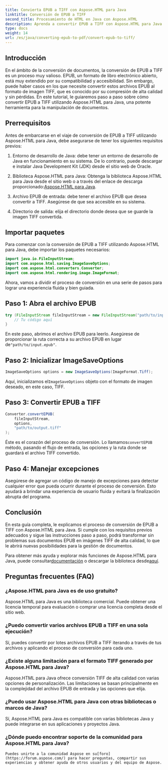 ```yaml
---
title: Convierta EPUB a TIFF con Aspose.HTML para Java
linktitle: Conversión de EPUB a TIFF
second_title: Procesamiento de HTML en Java con Aspose.HTML
description: Aprenda a convertir EPUB a TIFF con Aspose.HTML para Java. Siga nuestra guía paso a paso para lograr una conversión de documentos de alta calidad.
type: docs
weight: 14
url: /es/java/converting-epub-to-pdf/convert-epub-to-tiff/
---
```


## Introducción

En el ámbito de la conversión de documentos, la conversión de EPUB a TIFF es un proceso muy valioso. EPUB, un formato de libro electrónico abierto, está muy extendido por su compatibilidad y accesibilidad. Sin embargo, puede haber casos en los que necesite convertir estos archivos EPUB al formato de imagen TIFF, que es conocido por su compresión de alta calidad y sin pérdidas. En este tutorial, le guiaremos paso a paso sobre cómo convertir EPUB a TIFF utilizando Aspose.HTML para Java, una potente herramienta para la manipulación de documentos.

## Prerrequisitos

Antes de embarcarse en el viaje de conversión de EPUB a TIFF utilizando Aspose.HTML para Java, debe asegurarse de tener los siguientes requisitos previos:

1. Entorno de desarrollo de Java: debe tener un entorno de desarrollo de Java en funcionamiento en su sistema. De lo contrario, puede descargar e instalar Java Development Kit (JDK) desde el sitio web de Oracle.

2.  Biblioteca Aspose.HTML para Java: Obtenga la biblioteca Aspose.HTML para Java desde el sitio web o a través del enlace de descarga proporcionado:[Aspose.HTML para Java](https://releases.aspose.com/html/java/).

3. Archivo EPUB de entrada: debe tener el archivo EPUB que desea convertir a TIFF. Asegúrese de que sea accesible en su sistema.

4. Directorio de salida: elija el directorio donde desea que se guarde la imagen TIFF convertida.

## Importar paquetes

Para comenzar con la conversión de EPUB a TIFF utilizando Aspose.HTML para Java, debe importar los paquetes necesarios:

```java
import java.io.FileInputStream;
import com.aspose.html.saving.ImageSaveOptions;
import com.aspose.html.converters.Converter;
import com.aspose.html.rendering.image.ImageFormat;
```

Ahora, vamos a dividir el proceso de conversión en una serie de pasos para lograr una experiencia fluida y bien guiada.


## Paso 1: Abra el archivo EPUB

```java
try (FileInputStream fileInputStream = new FileInputStream("path/to/input.epub")) {
    // Tu código aquí
}
```

En este paso, abrimos el archivo EPUB para leerlo. Asegúrese de proporcionar la ruta correcta a su archivo EPUB en lugar de`"path/to/input.epub"`.

## Paso 2: Inicializar ImageSaveOptions

```java
ImageSaveOptions options = new ImageSaveOptions(ImageFormat.Tiff);
```

 Aquí, inicializamos el`ImageSaveOptions` objeto con el formato de imagen deseado, en este caso, TIFF.

## Paso 3: Convertir EPUB a TIFF

```java
Converter.convertEPUB(
    fileInputStream,
    options,
    "path/to/output.tiff"
);
```

 Éste es el corazón del proceso de conversión. Lo llamamos`convertEPUB` método, pasando el flujo de entrada, las opciones y la ruta donde se guardará el archivo TIFF convertido.

## Paso 4: Manejar excepciones

Asegúrese de agregar un código de manejo de excepciones para detectar cualquier error que pueda ocurrir durante el proceso de conversión. Esto ayudará a brindar una experiencia de usuario fluida y evitará la finalización abrupta del programa.

## Conclusión

En esta guía completa, le explicamos el proceso de conversión de EPUB a TIFF con Aspose.HTML para Java. Si cumple con los requisitos previos adecuados y sigue las instrucciones paso a paso, podrá transformar sin problemas sus documentos EPUB en imágenes TIFF de alta calidad, lo que le abrirá nuevas posibilidades para la gestión de documentos.

Para obtener más ayuda y explorar más funciones de Aspose.HTML para Java, puede consultar[documentación](https://reference.aspose.com/html/java/) o descargar la biblioteca desde[aquí](https://releases.aspose.com/html/java/).

## Preguntas frecuentes (FAQ)

### ¿Aspose.HTML para Java es de uso gratuito?
   Aspose.HTML para Java es una biblioteca comercial. Puede obtener una licencia temporal para evaluación o comprar una licencia completa desde el sitio web.

### ¿Puedo convertir varios archivos EPUB a TIFF en una sola ejecución?
   Sí, puedes convertir por lotes archivos EPUB a TIFF iterando a través de tus archivos y aplicando el proceso de conversión para cada uno.

### ¿Existe alguna limitación para el formato TIFF generado por Aspose.HTML para Java?
   Aspose.HTML para Java ofrece conversión TIFF de alta calidad con varias opciones de personalización. Las limitaciones se basan principalmente en la complejidad del archivo EPUB de entrada y las opciones que elija.

### ¿Puedo usar Aspose.HTML para Java con otras bibliotecas o marcos de Java?
   Sí, Aspose.HTML para Java es compatible con varias bibliotecas Java y puede integrarse en sus aplicaciones y proyectos Java.

### ¿Dónde puedo encontrar soporte de la comunidad para Aspose.HTML para Java?
    Puedes unirte a la comunidad Aspose en su[foro](https://forum.aspose.com/) para hacer preguntas, compartir sus experiencias y obtener ayuda de otros usuarios y del equipo de Aspose.
